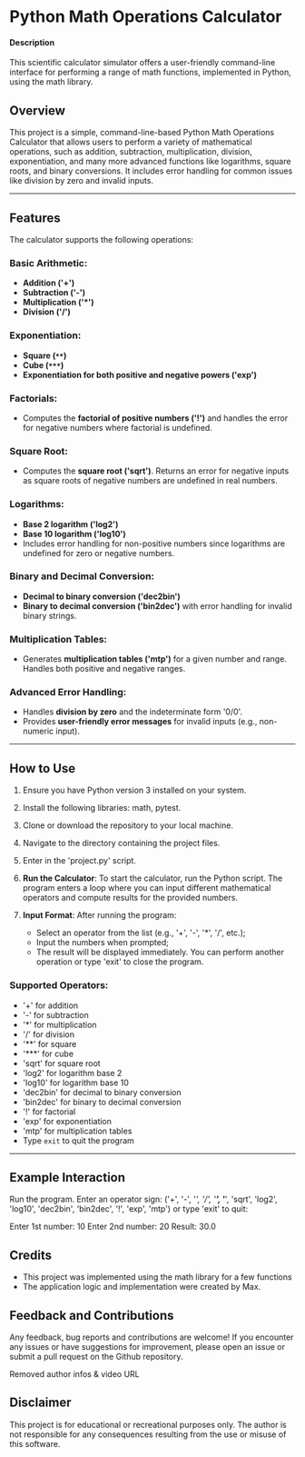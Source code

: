 # Python Math Operations Calculator

#### Description
This scientific calculator simulator offers a user-friendly command-line interface for performing a range of math functions,  implemented in Python, using the math library.

## Overview
This project is a simple, command-line-based Python Math Operations Calculator that allows users to perform a variety of mathematical operations, such as addition, subtraction, multiplication, division, exponentiation, and many more advanced functions like logarithms, square roots, and binary conversions. It includes error handling for common issues like division by zero and invalid inputs.

---

## Features

The calculator supports the following operations:

### Basic Arithmetic:
- **Addition ('+')**
- **Subtraction ('-')**
- **Multiplication ('*')**
- **Division ('/')**

### Exponentiation:
- **Square (`**`)**
- **Cube (`***`)**
- **Exponentiation for both positive and negative powers ('exp')**

### Factorials:
- Computes the **factorial of positive numbers ('!')** and handles the error for negative numbers where factorial is undefined.

### Square Root:
- Computes the **square root ('sqrt')**. Returns an error for negative inputs as square roots of negative numbers are undefined in real numbers.

### Logarithms:
- **Base 2 logarithm ('log2')**
- **Base 10 logarithm ('log10')**
- Includes error handling for non-positive numbers since logarithms are undefined for zero or negative numbers.

### Binary and Decimal Conversion:
- **Decimal to binary conversion ('dec2bin')**
- **Binary to decimal conversion ('bin2dec')** with error handling for invalid binary strings.

### Multiplication Tables:
- Generates **multiplication tables ('mtp')** for a given number and range. Handles both positive and negative ranges.

### Advanced Error Handling:
- Handles **division by zero** and the indeterminate form '0/0'.
- Provides **user-friendly error messages** for invalid inputs (e.g., non-numeric input).

---

## How to Use

1. Ensure you have Python version 3 installed on your system.

2. Install the following libraries: math, pytest.

3. Clone or download the repository to your local machine.

4. Navigate to the directory containing the project files. 

5. Enter in the 'project.py' script. 

6. **Run the Calculator**: To start the calculator, run the Python script. The program enters a loop where you can input different mathematical operators and compute results for the provided numbers.

7. **Input Format**: After running the program:
   - Select an operator from the list (e.g., '+', '-', '*', '/', etc.);
   - Input the numbers when prompted;
   - The result will be displayed immediately. You can perform another operation or type 'exit' to close the program.

### Supported Operators:
- '+' for addition
- '-' for subtraction
- '*' for multiplication
- '/' for division
- '**' for square
- '***' for cube
- 'sqrt' for square root
- 'log2' for logarithm base 2
- 'log10' for logarithm base 10
- 'dec2bin' for decimal to binary conversion
- 'bin2dec' for binary to decimal conversion
- '!' for factorial
- 'exp' for exponentiation
- 'mtp' for multiplication tables
- Type `exit` to quit the program

---

## Example Interaction

Run the program.
Enter an operator sign:
('+', '-', '*', '/', '**', '***', 'sqrt', 'log2', 'log10', 'dec2bin', 'bin2dec', '!', 'exp', 'mtp') or type 'exit' to quit: 

Enter 1st number: 10
Enter 2nd number: 20
Result: 30.0

## Credits
- This project was implemented using the math library for a few functions
- The application logic and implementation were created by Max.

## Feedback and Contributions
Any feedback, bug reports and contributions are welcome! If you encounter any issues or have suggestions for improvement, please open an issue or submit a pull request on the Github repository. 

Removed author infos & video URL
## Disclaimer
This project is for educational or recreational purposes only. The author is not responsible for any consequences resulting from the use or misuse of this software.

 
